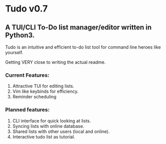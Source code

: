 # Tudo v0.7
## A TUI/CLI To-Do list manager/editor written in Python3.
Tudo is an intuitive and efficient to-do list tool for command line heroes like yourself.

Getting VERY close to writing the actual readme.

### Current Features:
1. Attractive TUI for editing lists.
2. Vim like keybinds for efficiency.
3. Reminder scheduling

### Planned features:
1. CLI interface for quick looking at lists.
3. Syncing lists with online database.
4. Shared lists with other users (local and online).
5. Interactive tudo list as tutorial.
